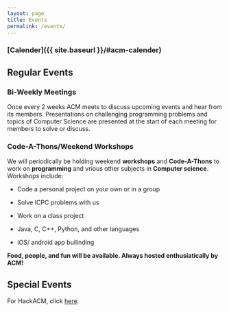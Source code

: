```yaml
---
layout: page
title: Events
permalink: /events/
---
```


### [Calender]({{ site.baseurl }}/#acm-calender)

## Regular Events

### Bi-Weekly Meetings

Once every 2 weeks ACM meets to discuss upcoming events and hear from its members. Presentations on challenging programming problems and topics of Computer Science are presented at the start of each meeting for members to solve or discuss.

### Code-A-Thons/Weekend Workshops

We will periodically be holding weekend **workshops** and **Code-A-Thons** to work on **programming** and vrious other subjects in **Computer science**. Workshops include:

* Code a personal project on your own or in a group

* Solve ICPC problems with us

* Work on a class project

* Java, C, C++, Python, and other languages 

* iOS/ android app builinding

**Food, people, and fun will be available. Always hosted enthusiatically by ACM!**

## Special Events

For HackACM, click [here](/hackacm).
